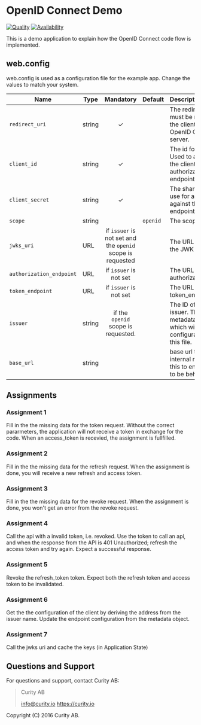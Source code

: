 # OpenID Connect Demo

[![Quality](https://img.shields.io/badge/quality-demo-red)](https://curity.io/resources/code-examples/status/)
[![Availability](https://img.shields.io/badge/availability-source-blue)](https://curity.io/resources/code-examples/status/)

This is a demo application to explain how the OpenID Connect code flow is implemented.


## web.config
web.config is used as a configuration file for the example app. Change the values to match your system.

Name            | Type    | Mandatory | Default  | Description
----------------| ------- | :-------: | -------- | :---------------
`redirect_uri`  | string  |    ✓      |          | The redirect uri to use, must be registered for the client at the OpenID Connect server.
`client_id`     | string  |    ✓      |          | The id for the client. Used to authenticate the client against the authorization server endpoint.
`client_secret` | string  |    ✓      |          | The shared secret to use for authentication against the token endpoint.
`scope`         | string  |           | `openid` | The scopes to ask for.
`jwks_uri`      | URL     | if `issuer` is not set and the `openid` scope is requested          |          | The URL that points to the JWK set.
`authorization_endpoint` | URL | if `issuer` is not set     |          | The URL to the authorization_endpoint.
`token_endpoint`| URL     |    if `issuer` is not set      |          | The URL to the token_endpoint. 
`issuer`        | string  | if the `openid` scope is requested.           |          | The ID of the token issuer. This enables metadata discovery which will override the configuration set up in this file.
`base_url`      | string  |           |          | base url to be added to internal redirects. Set this to enable the client to be behind a proxy.

## Assignments
### Assignment 1
Fill in the the missing data for the token request. Without the correct pararmeters, the application will not receive a token in exchange for the code. When an access_token is recevied, the assignment is fullfilled.

### Assignment 2
Fill in the the missing data for the refresh request.
When the assignment is done, you will receive a new refresh and access token.

### Assignment 3
Fill in the the missing data for the revoke request. 
When the assignment is done, you won't get an error from the revoke request.

### Assignment 4
Call the api with a invalid token, i.e. revoked. Use the token to call an api, and when the response from the API is 401 Unauthorized; refresh the access token and try again. Expect a successful response.

### Assignment 5
Revoke the refresh_token token. Expect both the refresh token and access token to be invalidated.

### Assignment 6
Get the the configuration of the client by deriving the address from the issuer name. Update the endpoint configuration from the metadata object.

### Assignment 7
Call the jwks uri and cache the keys (in Application State)

## Questions and Support

For questions and support, contact Curity AB:

> Curity AB
>
> info@curity.io
> https://curity.io


Copyright (C) 2016 Curity AB.

